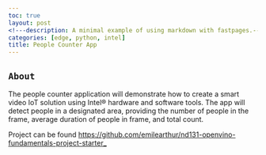 ```yaml
---
toc: true
layout: post
<!---description: A minimal example of using markdown with fastpages.-->
categories: [edge, python, intel]
title: People Counter App
---
```



## `About`
The people counter application will demonstrate how to create a smart video IoT solution using Intel® hardware and software tools. 
The app will detect people in a designated area, providing the number of people in the frame, average duration of people in frame, and total count.

Project can be found <https://github.com/emilearthur/nd131-openvino-fundamentals-project-starter_>
